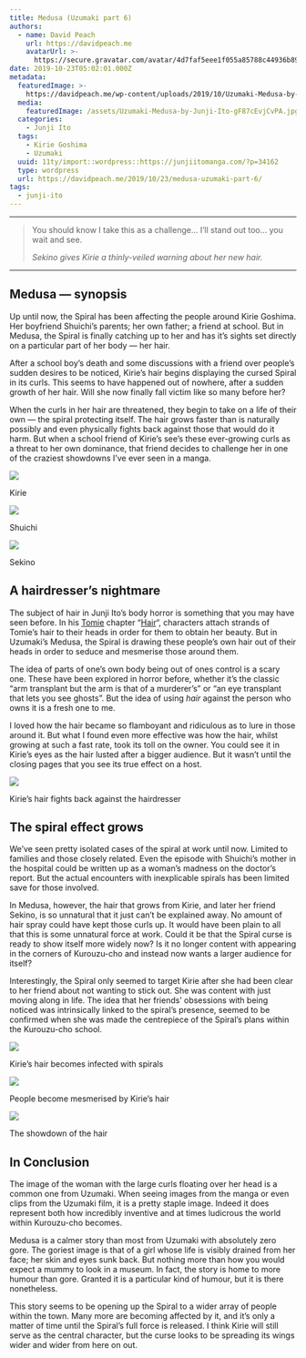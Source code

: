 ```yaml
---
title: Medusa (Uzumaki part 6)
authors:
  - name: David Peach
    url: https://davidpeach.me
    avatarUrl: >-
      https://secure.gravatar.com/avatar/4d7faf5eee1f055a85788c44936b8995eaab6dfb004e7854ec747ccb272e91ee?s=96&d=mm&r=g
date: 2019-10-23T05:02:01.000Z
metadata:
  featuredImage: >-
    https://davidpeach.me/wp-content/uploads/2019/10/Uzumaki-Medusa-by-Junji-Ito.jpg
  media:
    featuredImage: /assets/Uzumaki-Medusa-by-Junji-Ito-gF87cEvjCvPA.jpg
  categories:
    - Junji Ito
  tags:
    - Kirie Goshima
    - Uzumaki
  uuid: 11ty/import::wordpress::https://junjiitomanga.com/?p=34162
  type: wordpress
  url: https://davidpeach.me/2019/10/23/medusa-uzumaki-part-6/
tags:
  - junji-ito
---
```

* * *

> You should know I take this as a challenge… I’ll stand out too… you wait and see.
> 
> <cite>Sekino gives Kirie a thinly-veiled warning about her new hair.</cite>

* * *

## Medusa — synopsis

Up until now, the Spiral has been affecting the people around Kirie Goshima. Her boyfriend Shuichi’s parents; her own father; a friend at school. But in Medusa, the Spiral is finally catching up to her and has it’s sights set directly on a particular part of her body — her hair.

After a school boy’s death and some discussions with a friend over people’s sudden desires to be noticed, Kirie’s hair begins displaying the cursed Spiral in its curls. This seems to have happened out of nowhere, after a sudden growth of her hair. Will she now finally fall victim like so many before her?

When the curls in her hair are threatened, they begin to take on a life of their own — the spiral protecting itself. The hair grows faster than is naturally possibly and even physically fights back against those that would do it harm. But when a school friend of Kirie’s see’s these ever-growing curls as a threat to her own dominance, that friend decides to challenge her in one of the craziest showdowns I’ve ever seen in a manga.

[![](/assets/Kirie2-768x768-b1PLfhxNl7Mm.jpg)](/assets/Kirie2-768x768-b1PLfhxNl7Mm.jpg)

Kirie

[![](/assets/Shuichi2-768x768-ZQU4FGBUCufW.jpg)](/assets/Shuichi2-768x768-ZQU4FGBUCufW.jpg)

Shuichi

[![](/assets/Sekino-768x768-UHnZE6Gz147e.jpg)](/assets/Sekino-768x768-UHnZE6Gz147e.jpg)

Sekino

## A hairdresser’s nightmare

The subject of hair in Junji Ito’s body horror is something that you may have seen before. In his [Tomie](/tag/tomie-collection/) chapter “[Hair](https://davidpeach.me/hair-tomie-part-11/)“, characters attach strands of Tomie’s hair to their heads in order for them to obtain her beauty. But in Uzumaki’s Medusa, the Spiral is drawing these people’s own hair out of their heads in order to seduce and mesmerise those around them.

The idea of parts of one’s own body being out of ones control is a scary one. These have been explored in horror before, whether it’s the classic “arm transplant but the arm is that of a murderer’s” or “an eye transplant that lets you see ghosts”. But the idea of using _hair_ against the person who owns it is a fresh one to me.

I loved how the hair became so flamboyant and ridiculous as to lure in those around it. But what I found even more effective was how the hair, whilst growing at such a fast rate, took its toll on the owner. You could see it in Kirie’s eyes as the hair lusted after a bigger audience. But it wasn’t until the closing pages that you see its true effect on a host.

[![](/assets/Kiries-hair-fights-back-agains-UZc70FiJF9Zj.jpg)](/assets/Kiries-hair-fights-back-agains-UZc70FiJF9Zj.jpg)

Kirie’s hair fights back against the hairdresser

## The spiral effect grows

We’ve seen pretty isolated cases of the spiral at work until now. Limited to families and those closely related. Even the episode with Shuichi’s mother in the hospital could be written up as a woman’s madness on the doctor’s report. But the actual encounters with inexplicable spirals has been limited save for those involved.

In Medusa, however, the hair that grows from Kirie, and later her friend Sekino, is so unnatural that it just can’t be explained away. No amount of hair spray could have kept those curls up. It would have been plain to all that this is some unnatural force at work. Could it be that the Spiral curse is ready to show itself more widely now? Is it no longer content with appearing in the corners of Kurouzu-cho and instead now wants a larger audience for itself?

Interestingly, the Spiral only seemed to target Kirie after she had been clear to her friend about not wanting to stick out. She was content with just moving along in life. The idea that her friends’ obsessions with being noticed was intrinsically linked to the spiral’s presence, seemed to be confirmed when she was made the centrepiece of the Spiral’s plans within the Kurouzu-cho school.

[![](/assets/Kiries-hair-becomes-infected-w-FOXAGDZHmsib.jpg)](/assets/Kiries-hair-becomes-infected-w-FOXAGDZHmsib.jpg)

Kirie’s hair becomes infected with spirals

[![](/assets/People-become-mesmerised-by-Ki-a8gCWMDLfV10.jpg)](/assets/People-become-mesmerised-by-Ki-a8gCWMDLfV10.jpg)

People become mesmerised by Kirie’s hair

[![](/assets/The-showdown-of-the-hair-768x5-ltsr5eQuaTVx.jpg)](/assets/The-showdown-of-the-hair-768x5-ltsr5eQuaTVx.jpg)

The showdown of the hair

## In Conclusion

The image of the woman with the large curls floating over her head is a common one from Uzumaki. When seeing images from the manga or even clips from the Uzumaki film, it is a pretty staple image. Indeed it does represent both how incredibly inventive and at times ludicrous the world within Kurouzu-cho becomes.

Medusa is a calmer story than most from Uzumaki with absolutely zero gore. The goriest image is that of a girl whose life is visibly drained from her face; her skin and eyes sunk back. But nothing more than how you would expect a mummy to look in a museum. In fact, the story is home to more humour than gore. Granted it is a particular kind of humour, but it is there nonetheless.

This story seems to be opening up the Spiral to a wider array of people within the town. Many more are becoming affected by it, and it’s only a matter of time until the Spiral’s full force is released. I think Kirie will still serve as the central character, but the curse looks to be spreading its wings wider and wider from here on out.
